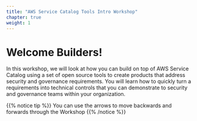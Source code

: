 ```yaml
---
title: "AWS Service Catalog Tools Intro Workshop"
chapter: true
weight: 1
---
```


# Welcome Builders!

In this workshop, we will look at how you can build on top of AWS Service Catalog using a set of open source tools to create products that address security and governance requirements. You will learn how to quickly turn a requirements into technical controls that you can demonstrate to security and governance teams within your organization.  

{{% notice tip %}}
You can use the arrows to move backwards and forwards through the Workshop
{{% /notice %}}
